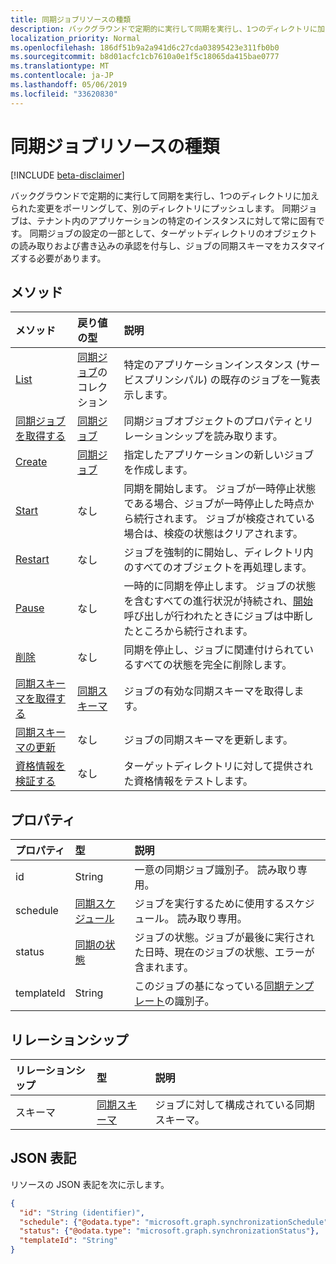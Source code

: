 ```yaml
---
title: 同期ジョブリソースの種類
description: バックグラウンドで定期的に実行して同期を実行し、1つのディレクトリに加えられた変更をポーリングして、別のディレクトリにプッシュします。 同期ジョブは、テナント内のアプリケーションの特定のインスタンスに対して常に固有です。 同期ジョブの設定の一部として、ターゲットディレクトリのオブジェクトの読み取りおよび書き込みの承認を付与し、ジョブの同期スキーマをカスタマイズする必要があります。
localization_priority: Normal
ms.openlocfilehash: 186df51b9a2a941d6c27cda03895423e311fb0b0
ms.sourcegitcommit: b8d01acfc1cb7610a0e1f5c18065da415bae0777
ms.translationtype: MT
ms.contentlocale: ja-JP
ms.lasthandoff: 05/06/2019
ms.locfileid: "33620830"
---
```

# <a name="synchronizationjob-resource-type"></a>同期ジョブリソースの種類

[!INCLUDE [beta-disclaimer](../../includes/beta-disclaimer.md)]

バックグラウンドで定期的に実行して同期を実行し、1つのディレクトリに加えられた変更をポーリングして、別のディレクトリにプッシュします。 同期ジョブは、テナント内のアプリケーションの特定のインスタンスに対して常に固有です。 同期ジョブの設定の一部として、ターゲットディレクトリのオブジェクトの読み取りおよび書き込みの承認を付与し、ジョブの同期スキーマをカスタマイズする必要があります。

## <a name="methods"></a>メソッド

| メソッド        | 戻り値の型               | 説明                  |
|:--------------|:--------------------------|:-----------------------------|
|[List](../api/synchronization-synchronizationjob-list.md)             |[同期ジョブ](synchronization-synchronizationjob.md)のコレクション  |特定のアプリケーションインスタンス (サービスプリンシパル) の既存のジョブを一覧表示します。|
|[同期ジョブを取得する](../api/synchronization-synchronizationjob-get.md) | [同期ジョブ](synchronization-synchronizationjob.md) |同期ジョブオブジェクトのプロパティとリレーションシップを読み取ります。|
|[Create](../api/synchronization-synchronizationjob-post.md)         |[同期ジョブ](synchronization-synchronizationjob.md)   |指定したアプリケーションの新しいジョブを作成します。|
|[Start](../api/synchronization-synchronizationjob-start.md)          |なし   |同期を開始します。 ジョブが一時停止状態である場合、ジョブが一時停止した時点から続行されます。 ジョブが検疫されている場合は、検疫の状態はクリアされます。|
|[Restart](../api/synchronization-synchronizationjob-restart.md)      |なし   |ジョブを強制的に開始し、ディレクトリ内のすべてのオブジェクトを再処理します。|
|[Pause](../api/synchronization-synchronizationjob-pause.md)          |なし   |一時的に同期を停止します。 ジョブの状態を含むすべての進行状況が持続され、[開始](../api/synchronization-synchronizationjob-start.md)呼び出しが行われたときにジョブは中断したところから続行されます。|
|[削除](../api/synchronization-synchronizationjob-delete.md)        |なし   |同期を停止し、ジョブに関連付けられているすべての状態を完全に削除します。|
|[同期スキーマを取得する](../api/synchronization-synchronizationschema-get.md)    |[同期スキーマ](synchronization-synchronizationschema.md)   |ジョブの有効な同期スキーマを取得します。|
|[同期スキーマの更新](../api/synchronization-synchronizationschema-update.md)    |なし   |ジョブの同期スキーマを更新します。 |
|[資格情報を検証する](../api/synchronization-synchronizationjob-validatecredentials.md)|なし|ターゲットディレクトリに対して提供された資格情報をテストします。|

## <a name="properties"></a>プロパティ

| プロパティ      | 型      | 説明    |
|:--------------|:----------|:---------------|
|id             |String                     |一意の同期ジョブ識別子。 読み取り専用。|
|schedule       |[同期スケジュール](synchronization-synchronizationschedule.md)|ジョブを実行するために使用するスケジュール。 読み取り専用。|
|status         |[同期の状態](synchronization-synchronizationstatus.md)     |ジョブの状態。ジョブが最後に実行された日時、現在のジョブの状態、エラーが含まれます。|
|templateId     |String    |このジョブの基になっている[同期テンプレート](synchronization-synchronizationtemplate.md)の識別子。|

## <a name="relationships"></a>リレーションシップ
| リレーションシップ | 型   |説明|
|:---------------|:--------|:----------|
|スキーマ|[同期スキーマ](synchronization-synchronizationschema.md)| ジョブに対して構成されている同期スキーマ。|

## <a name="json-representation"></a>JSON 表記

リソースの JSON 表記を次に示します。

<!-- {
  "blockType": "resource",
  "optionalProperties": [

  ],
  "keyProperty": "id",
  "@odata.type": "microsoft.graph.synchronizationJob"
}-->

```json
{
  "id": "String (identifier)",
  "schedule": {"@odata.type": "microsoft.graph.synchronizationSchedule"},
  "status": {"@odata.type": "microsoft.graph.synchronizationStatus"},
  "templateId": "String"
}

```

<!-- uuid: 8fcb5dbc-d5aa-4681-8e31-b001d5168d79
2015-10-25 14:57:30 UTC -->
<!--
{
  "type": "#page.annotation",
  "description": "synchronizationJob resource",
  "keywords": "",
  "section": "documentation",
  "tocPath": "",
  "suppressions": []
}
-->
